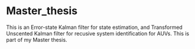 # Master_thesis
This is an Error-state Kalman filter for state estimation, and Transformed Unscented Kalman filter for recusive system identification for AUVs. This is part of my Master thesis.  
